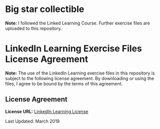 ﻿# Big star collectible

 **Note:** I followed the Linked Learning Course. Further exercise files are uploaded to this repository.

# LinkedIn Learning Exercise Files License Agreement

**Note:** The use of the LinkedIn Learning exercise files in this repository is subject to the following license agreement. By downloading or using the files, I agree to be bound by the terms of this agreement.

## License Agreement

**License URL:** [LinkedIn Learning License](https://github.com/LinkedInLearning/spring-web-mvc-6-4374132/blob/main/LICENSE)

Last Updated: March 2019


